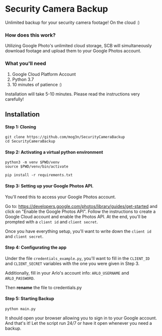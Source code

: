 # Security Camera Backup

Unlimited backup for your security camera footage! On the cloud :)

### How does this work?
Utilizing Google Photo's unlimited cloud storage, SCB will simultaneously download footage and upload them to your Google Photos account.

### What you'll need
1. Google Cloud Platform Account
2. Python 3.7
3. 10 minutes of patience :)

Installation will take 5-10 minutes. Please read the instructions very carefully!

## Installation

#### Step 1: Cloning
```
git clone https://github.com/mog3n/SecurityCameraBackup
cd SecurityCameraBackup
```
#### Step 2: Activating a virtual python environment
```
python3 -m venv $PWD/venv
source $PWD/venv/bin/activate

pip install -r requirements.txt
```
#### Step 3: Setting up your Google Photos API.
You'll need this to access your Google Photos account.

Go to: https://developers.google.com/photos/library/guides/get-started and click on "Enable the Google Photos API".
Follow the instructions to create a Google Cloud account and enable the Photos API. At the end,
you'll be prompted with a `client id` and `client secret`.

Once you have everything setup, you'll want to write down the `client id` and `client secret`.

#### Step 4: Configurating the app
Under the file `credentials_example.py`, you'll want to fill in the `CLIENT_ID` and `CLIENT_SECRET` variables with the one you were given in Step 3.

Additionally, fill in your Arlo's account info: `ARLO_USERNAME` and `ARLO_PASSWORD`.

Then **rename** the file to credentials.py

#### Step 5: Starting Backup
```
python main.py
```
It should open your browser allowing you to sign in to your Google account. And that's it!
Let the script run 24/7 or have it open whenever you need a backup.